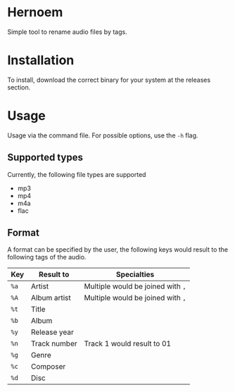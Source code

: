 # Hernoem

Simple tool to rename audio files by tags.

# Installation

To install, download the correct binary for your system at the releases
section.

# Usage

Usage via the command file. For possible options, use the `-h` flag.

## Supported types

Currently, the following file types are supported

- mp3
- mp4
- m4a
- flac

## Format

A format can be specified by the user, the following keys would result to the
following tags of the audio.

| Key  | Result to    | Specialties                       |
|------|--------------|-----------------------------------|
| `%a` | Artist       | Multiple would be joined with `,` |
| `%A` | Album artist | Multiple would be joined with `,` |
| `%t` | Title        |                                   |
| `%b` | Album        |                                   |
| `%y` | Release year |                                   |
| `%n` | Track number | Track 1 would result to 01        |
| `%g` | Genre        |                                   |
| `%c` | Composer     |                                   |
| `%d` | Disc         |                                   |

